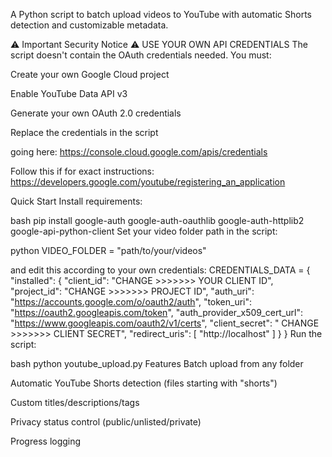 A Python script to batch upload videos to YouTube with automatic Shorts detection and customizable metadata.

⚠️ Important Security Notice ⚠️
USE YOUR OWN API CREDENTIALS
The script doesn't contain the OAuth credentials needed. You must:

Create your own Google Cloud project

Enable YouTube Data API v3

Generate your own OAuth 2.0 credentials

Replace the credentials in the script

going here:
https://console.cloud.google.com/apis/credentials

Follow this if for exact instructions:
https://developers.google.com/youtube/registering_an_application

Quick Start
Install requirements:

bash
pip install google-auth google-auth-oauthlib google-auth-httplib2 google-api-python-client
Set your video folder path in the script:

python
VIDEO_FOLDER = "path/to/your/videos"

and edit this according to your own credentials:
CREDENTIALS_DATA = {
    "installed": {
        "client_id": "CHANGE >>>>>>> YOUR CLIENT ID",
        "project_id": "CHANGE >>>>>>> PROJECT ID",
        "auth_uri": "https://accounts.google.com/o/oauth2/auth",
        "token_uri": "https://oauth2.googleapis.com/token",
        "auth_provider_x509_cert_url": "https://www.googleapis.com/oauth2/v1/certs",
        "client_secret": " CHANGE >>>>>>> CLIENT SECRET",
        "redirect_uris": [
            "http://localhost"
        ]
    }
}
Run the script:

bash
python youtube_upload.py
Features
Batch upload from any folder

Automatic YouTube Shorts detection (files starting with "shorts")

Custom titles/descriptions/tags

Privacy status control (public/unlisted/private)

Progress logging

